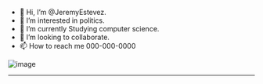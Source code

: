 - 👋 Hi, I’m @JeremyEstevez.
- 👀 I’m interested in politics.
- 🌱 I’m currently Studying computer science.
- 💞️ I’m looking to collaborate.
- 📫 How to reach me 000-000-0000

![image](https://github.com/JeremyEstevez/JeremyEstevez/assets/145026257/bb37633f-c50c-4fbf-bd8f-f05c837047c5)


--------------------------------------------------------------------------------------------------------------------------------------------------------------------------------
